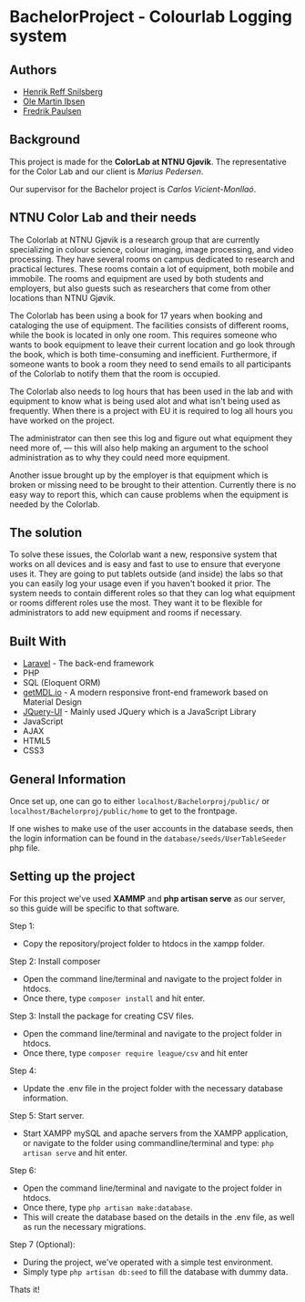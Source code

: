 # BachelorProject - Colourlab Logging system
## Authors

* [Henrik Reff Snilsberg](https://github.com/HSnils)
* [Ole Martin Ibsen](https://github.com/omieh)
* [Fredrik Paulsen](https://github.com/freddypauls)

## Background

This project is made for the **ColorLab at NTNU Gjøvik**. The representative for the Color Lab and our client is *Marius Pedersen*. 

Our supervisor for the Bachelor project is *Carlos Vicient-Monllaó*.


## NTNU Color Lab and their needs
The Colorlab at NTNU Gjøvik is a research group that are currently specializing in colour science, colour imaging, image processing, and video processing. They have several rooms on campus dedicated to research and practical lectures. These rooms contain a lot of equipment, both mobile and immobile. The rooms and equipment are used by both students and employers, but also guests such as researchers that come from other locations than NTNU Gjøvik. 

The Colorlab has been using a book for 17 years when booking and cataloging the use of equipment. The facilities consists of different rooms, while the book is located in only one room. This requires someone who wants to book equipment to leave their current location and go look through the book, which is both time-consuming and inefficient. Furthermore, if someone wants to book a room they need to send emails to all participants of the Colorlab to notify them that the room is occupied. 

The Colorlab also needs to log hours that has been used in the lab and with equipment to know what is being used alot and what isn't being used as frequently. When there is a project with EU it is required to log all hours you have worked on the project.

The administrator can then see this log and figure out what equipment they need more of, — this will also help making an argument to the school administration as to why they could need more equipment.

Another issue brought up by the employer is that equipment which is broken or missing need to be brought to their attention. Currently there is no easy way to report this, which can cause problems when the equipment is needed by the Colorlab.

## The solution
To solve these issues, the Colorlab want a new, responsive system that works on all devices and is easy and fast to use to ensure that everyone uses it. They are going to put tablets outside (and inside) the labs so that you can easily log your usage even if you haven't booked it prior. The system needs to contain different roles so that they can log what equipment or rooms different roles use the most. They want it to be flexible for administrators to add new equipment and rooms if necessary.

## Built With

* [Laravel](https://laravel.com/) - The back-end framework
* PHP
* SQL (Eloquent ORM)
* [getMDL.io](http://getmdl.io) - A modern responsive front-end framework based on Material Design 
* [JQuery-UI](https://jqueryui.com/) - Mainly used JQuery which is a JavaScript Library
* JavaScript
* AJAX
* HTML5
* CSS3

## General Information
Once set up, one can go to either ```localhost/Bachelorproj/public/``` or ```localhost/Bachelorproj/public/home``` 
to get to the frontpage.

If one wishes to make use of the user accounts in the database seeds, then the login information
can be found in the ```database/seeds/UserTableSeeder``` php file.

## Setting up the project
For this project we've used **XAMMP** and **php artisan serve** as our server, so this guide will be specific to that software.

Step 1:
- Copy the repository/project folder to htdocs in the xampp folder.

Step 2: Install composer
- Open the command line/terminal and navigate to the project folder in htdocs.
- Once there, type ```composer install``` and hit enter.

Step 3: Install the package for creating CSV files.
- Open the command line/terminal and navigate to the project folder in htdocs.
- Once there, type ```composer require league/csv``` and hit enter

Step 4:
- Update the .env file in the project folder with the necessary database information.

Step 5: Start server.
- Start XAMPP mySQL and apache servers from the XAMPP application,
	or navigate to the folder using commandline/terminal and type:
	```php artisan serve``` and hit enter.
	
Step 6: 
- Open the command line/terminal and navigate to the project folder in htdocs.
- Once there, type ```php artisan make:database```. 
- This will create the database based on the details in the .env file, as well as run
the necessary migrations.

Step 7 (Optional): 
- During the project, we've operated with a simple test environment.
- Simply type ```php artisan db:seed``` to fill the database with dummy data.

Thats it!
